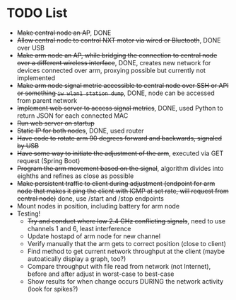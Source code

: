 # TODO List

- ~~Make central node an AP~~, DONE
- ~~Allow central node to control NXT motor via wired or Bluetooth~~, DONE over USB
- ~~Make arm node an AP, while bridging the connection to central node over a different wireless interface~~, DONE, creates new network for devices connected over arm, proxying possible but currently not implemented
- ~~Make arm node signal metric accessible to central node over SSH or API or something `iw wlan1 station dump`~~, DONE, node can be accessed from parent network
- ~~Implement web server to access signal metrics~~, DONE, used Python to return JSON for each connected MAC
- ~~Run web server on startup~~
- ~~Static IP for both nodes~~, DONE, used router
- ~~Have code to rotate arm 90 degrees forward and backwards, signaled by USB~~
- ~~Have some way to initiate the adjustment of the arm~~, executed via GET request (Spring Boot)
- ~~Program the arm movement based on the signal~~, algorithm divides into eighths and refines as close as possible
- ~~Make persistent traffic to client during adjustment (endpoint for arm node that makes it ping the client with ICMP at set rate, will request from central node)~~ done, use /start and /stop endpoints
- Mount nodes in position, including battery for arm node
- Testing!
	- ~~Try and conduct where low 2.4 GHz conflicting signals~~, need to use channels 1 and 6, least interference
	- Update hostapd of arm node for new channel
	- Verify manually that the arm gets to correct position (close to client)
	- Find method to get current network throughput at the client (maybe autoatically display a graph, too?)
	- Compare throughput with file read from network (not Internet), before and after adjust in worst-case to best-case
	- Show results for when change occurs DURING the network activity (look for spikes?)

